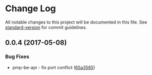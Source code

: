 # Change Log

All notable changes to this project will be documented in this file.
See [standard-version](https://github.com/conventional-changelog/standard-version) for commit guidelines.

<a name="0.0.4"></a>
## 0.0.4 (2017-05-08)


### Bug Fixes

* pmp-be-api - fix port conflict ([65a3565](https://github.com/paolo-chiabrera/pmp-be-api/commit/65a3565))
